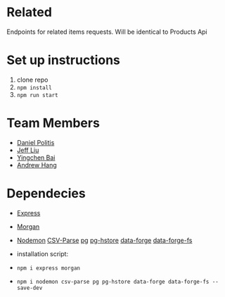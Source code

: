 # Related
Endpoints for related items requests. Will be identical to Products Api

# Set up instructions
  1. clone repo
  2. `npm install`
  3. `npm run start`

 # Team Members
 - [Daniel Politis](https://github.com/danpolitis)
 - [Jeff Liu](https://github.com/theycallmejeff)
 - [Yingchen Bai](https://github.com/pppbyc)
 - [Andrew Hang](https://github.com/DrewHang)

 # Dependecies
  - [Express](https://www.npmjs.com/package/express)
  - [Morgan](https://www.npmjs.com/package/morgan)
  - [Nodemon](https://www.npmjs.com/package/nodemon)
    [CSV-Parse](https://www.npmjs.com/package/csv-parse)
    [pg](https://www.npmjs.com/package/pg)
    [pg-hstore](https://www.npmjs.com/package/pg-hstore)
    [data-forge](https://www.npmjs.com/package/data-forge)
    [data-forge-fs](https://www.npmjs.com/package/data-forge-fs)

  - installation script:
  - `npm i express morgan`
  - `npm i nodemon csv-parse pg pg-hstore data-forge data-forge-fs --save-dev`